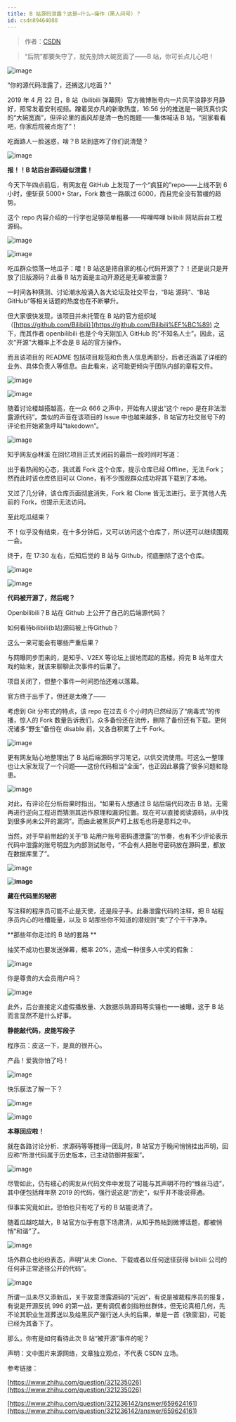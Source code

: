 ```yaml
---
title: B 站源码泄露？这是—什么—操作（黑人问号）？
id: csdn89464088
---
```


> 作者：[CSDN](https://mp.weixin.qq.com/s/Gx220w6YI0vV8jyRBx9hMw)

> “后院”都要失守了，就先别馋大碗宽面了——B 站，你可长点儿心吧！

![image](../img/5a2afad1866728432f2831c8802cd1f5.png)

“你的源代码泄露了，还搁这儿吃面？”

2019 年 4 月 22 日，B 站（bilibili 弹幕网）官方微博账号内一片风平浪静岁月静好，照常发着安利视频。蹭着吴亦凡的新歌热度，16:56 分的推送是一碗货真价实的“大碗宽面”，但评论里的画风却是清一色的跑题——集体喊话 B 站，“回家看看吧，你家后院被点炮了”！

吃面路人一脸迷惑，啥？B 站到底咋了你们说清楚？

![image](../img/89d21be2761623818dafe02feb40b6a0.png)

**报！！B 站后台源码疑似泄露！**

今天下午四点前后，有网友在 GitHub 上发现了一个“疯狂的”repo——上线不到 6 小时，便斩获 5000+ Star，Fork 数也一路飙过 6000，而且完全没有暂缓的趋势。

这个 repo 内容介绍的一行字也足够简单粗暴——哔哩哔哩 bilibili 网站后台工程 源码。

![image](../img/5aec4bea0afddbcd224281970eab3348.png)

![image](../img/0443e9470305bfd30b907c7d0f3c2f1e.png)

吃瓜群众惊落一地瓜子：嚯！B 站这是把自家的核心代码开源了？！还是说只是开放了旧版源码？此番 B 站方面是主动开源还是无辜被泄露？

一时间各种猜测、讨论潮水般涌入各大论坛及社交平台，“B站 源码”、“B站 GitHub”等相关话题的热度也在不断攀升。

但大家很快发现，该项目并未托管在 B 站的官方组织域（[https://github.com/Bilibili）](https://github.com/Bilibili%EF%BC%89) 之下，而其作者 openbilibili 也是个今天刚加入 GitHub 的“不知名人士”。因此，这次“开源”大概率上不会是 B 站的官方操作。

而且该项目的 README 包括项目规范和负责人信息两部分，后者还涵盖了详细的业务、具体负责人等信息。由此看来，这可能更倾向于团队内部的章程文件。

![image](../img/0d51095235106ae3102f074c0c7529aa.png)

![image](../img/34758d703616be70f3f9169967645b32.png)

随着讨论楼越搭越高，在一众 666 之声中，开始有人提出“这个 repo 是在非法泄露源代码”。类似的声音在该项目的 Issue 中也越来越多，B 站官方社交账号下的评论也开始紧急呼叫“takedown”。

![image](../img/4abd9558ac31b06b9cd48b92aa88dd6a.png)

知乎网友@林溪 在回忆项目正式关闭前的最后一段时间时写道：

出于看热闹的心态，我试着 Fork 这个仓库，提示仓库已经 Offline，无法 Fork；然而此时该仓库依旧可以 Clone，有不少围观群众成功将其下载到了本地。

又过了几分钟，该仓库页面彻底消失，Fork 和 Clone 皆无法进行。至于其他人先前的 Fork，也提示无法访问。

至此吃瓜结束？

不！似乎没有结束，在十多分钟后，又可以访问这个仓库了，所以还可以继续围观一会。

终于，在 17:30 左右，后知后觉的 B 站与 Github，彻底删除了这个仓库。

![image](../img/7672c78b90b90d4e4bfd0a6c961e0e8a.png)

![image](../img/92265415add9643cb6bbad66716fd4d8.png)

**代码被开源了，然后呢？**

Openbilibili？B 站在 Github 上公开了自己的后端源代码？

如何看待bilibili(b站)源码被上传Github？

这么一来可能会有哪些严重后果？

与网曝同步而来的，是知乎、V2EX 等论坛上拔地而起的高楼。捋完 B 站年度大戏的始末，就该来聊聊此次事件的后果了。

项目关闭了，但整个事件一时间恐怕还难以落幕。

官方终于出手了，但还是太晚了——

考虑到 Git 分布式的特点，该 repo 在过去 6 个小时内已然经历了“病毒式”的传播，惊人的 Fork 数量告诉我们，众多备份还在流传，删除了备份还有下载。更何况诸多“野生”备份在 disable 前，又各自积累了上千 Fork。

![image](../img/08e02fda77417fd37e065237de7b6703.png)

更有网友贴心地整理出了 B 站后端源码学习笔记，以供交流使用。可这么一整理也让大家发现了一个问题——这份代码相当“全面”，也正因此暴露了很多问题和隐患。

![image](../img/feba6135d47567aabe5cb45a63d93a3c.png)

对此，有评论在分析后果时指出，“如果有人想通过 B 站后端代码攻击 B 站，无需再进行逆向工程进而猜测其运作原理和漏洞位置。现在可以直接阅读源码，从中找到很多尚未公开的漏洞”。而由此被黑灰产盯上拔毛也将是意料之中。

当然，对于早前带起的关于“B 站用户账号密码遭泄露”的节奏，也有不少评论表示代码中泄露的账号明显为内部测试账号，“不会有人把账号密码放在源码里，都放在数据库里了”。

![image](../img/5e44e752d181bd3f8dcdcb85bf003c80.png)

**![image](../img/920b007a6e0a3be99979bd9f1707af08.png)**

**藏在代码里的秘密**

写注释的程序员可能不止是天使，还是段子手。此番泄露代码的注释，把 B 站程序员内心的吐槽能量，以及 B 站那些你不知道的潜规则“卖”了个干干净净。

**那些年你走过的 B 站的套路
**

抽奖不成功也要发送弹幕，概率 20%，造成一种很多人中奖的假象：

![image](../img/2931570bc9b32bd1d5f236029db898df.png)

你是尊贵的大会员用户吗？

![image](../img/eff882b6dbf5731219e3da0d733f67c5.png)

此外，后台直接定义虚假播放量、大数据杀熟源码等实锤也一一被曝，这于 B 站而言显然不是什么好事。

**静能敲代码，皮能写段子**

程序员：皮这一下，是真的很开心。

产品！爱我你怕了吗！

![image](../img/35e615c8b47d205470683d97a66e3418.png)

快乐膜法了解一下？

![image](../img/5c7229185e694490c0d010880127c573.png)

![image](../img/e738415a701f1d883709f173b5223c61.png)

**本尊回应啦！**

就在各路讨论分析、求源码等等搅得一团乱时，B 站官方于晚间悄悄挂出声明，回应称“所泄代码属于历史版本，已主动防御并报案”。

![image](../img/4e3f1d7a425517f28fbcc0ad3432891c.png)

尽管如此，仍有细心的网友从代码文件中发现了可能与其声明不符的“蛛丝马迹”，其中便包括拜年祭 2019 的代码，强行说这是“历史”，似乎并不能说得通。

但事实究竟如此，恐怕也只有吃了亏的 B 站能说清了。

随着瓜越吃越大，B 站官方似乎有意下场肃清，从知乎热帖到微博话题，都被悄悄“和谐”了。

![image](../img/9c8fd4ebb884bbaef5004e6776942e8d.png)

场外群众也纷纷表态，声明“从未 Clone、下载或者以任何途径获得 bilibili 公司的任何非正常途径公开的代码”。

![image](../img/8c3a49cb57d8d1be61fe36ed1dac31ae.png)

所谓一瓜未尽又添新瓜，关于故意泄露源码的“元凶”，有说是被裁程序员的报复，有说是开源反抗 996 的第一战，更有调侃者剑指粉丝群体，但无论真相几何，先不论其职业生涯葬送以及给黑灰产强行送人头的后果，单是一首《铁窗泪》，可能已经为其备下了。

那么，你有是如何看待此次 B 站“被开源”事件的呢？

声明：文中图片来源网络，文章独立观点，不代表 CSDN 立场。

参考链接：

[https://www.zhihu.com/question/321235026](https://www.zhihu.com/question/321235026)

[https://www.zhihu.com/question/321236142/answer/659624161](https://www.zhihu.com/question/321236142/answer/659624161)